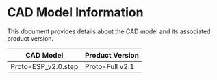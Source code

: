 # CAD Model Information

This document provides details about the CAD model and its associated product version.

| CAD Model                      | Product Version |
|--------------------------------|-----------------|
| Proto-ESP_v2.0.step            | Proto-Full v2.1 |